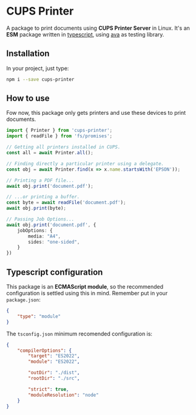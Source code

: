 # CUPS Printer

A package to print documents using __CUPS Printer Server__ in Linux. It's an __ESM__ package written in [typescript](https://www.npmjs.com/package/typescript), using [ava](https://www.npmjs.com/package/ava) as testing library.

## Installation

In your project, just type:
```bash
npm i --save cups-printer
```

## How to use

Fow now, this package only gets printers and use these devices to print documents.

```ts
import { Printer } from 'cups-printer';
import { readFile } from 'fs/promises';

// Getting all printers installed in CUPS.
const all = await Printer.all();

// Finding directly a particular printer using a delegate.
const obj = await Printer.find(x => x.name.startsWith('EPSON'));

// Printing a PDF file...
await obj.print('document.pdf');

// ...or printing a buffer.
const byte = await readFile('document.pdf');
await obj.print(byte);

// Passing Job Options...
await obj.print('document.pdf', {
    jobOptions: {
        media: "A4",
        sides: "one-sided",
    }
})
```

## Typescript configuration

This package is an __ECMAScript module__, so the recommended configuration is settled using this in mind. Remember put in your `package.json`:
```json
{
    "type": "module"
}
```

The `tsconfig.json` minimum recomended configuration is:
```json
{
    "compilerOptions": {
        "target": "ES2022",
        "module": "ES2022",

        "outDir": "./dist",
        "rootDir": "./src",

        "strict": true,
        "moduleResolution": "node"
    }
}
```
